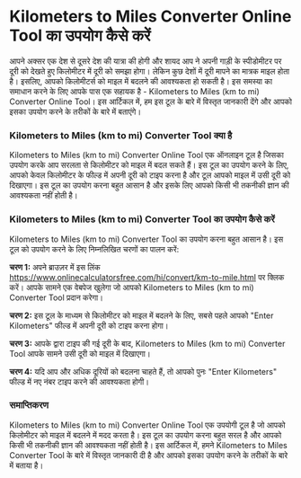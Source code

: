 Kilometers to Miles Converter Online Tool का उपयोग कैसे करें
============================================================

आपने अक्सर एक देश से दूसरे देश की यात्रा की होगी और शायद आप ने अपनी गाड़ी के स्पीडोमीटर पर दूरी को देखते हुए किलोमीटर में दूरी को समझा होगा। लेकिन कुछ देशों में दूरी मापने का मात्रक माइल होता है। इसलिए, आपको किलोमीटर्स को माइल में बदलने की आवश्यकता हो सकती है। इस समस्या का समाधान करने के लिए आपके पास एक सहायक है - Kilometers to Miles (km to mi) Converter Online Tool। इस आर्टिकल में, हम इस टूल के बारे में विस्तृत जानकारी देंगे और आपको इसका उपयोग करने के तरीकों के बारे में बताएंगे।

###  Kilometers to Miles (km to mi) Converter Tool क्या है 

Kilometers to Miles (km to mi) Converter Online Tool एक ऑनलाइन टूल है जिसका उपयोग करके आप सरलता से किलोमीटर को माइल में बदल सकते हैं। इस टूल का उपयोग करने के लिए, आपको केवल किलोमीटर के फील्ड में अपनी दूरी को टाइप करना है और टूल आपको माइल में उसी दूरी को दिखाएगा। इस टूल का उपयोग करना बहुत आसान है और इसके लिए आपको किसी भी तकनीकी ज्ञान की आवश्यकता नहीं होती है।

###  Kilometers to Miles (km to mi) Converter Tool का उपयोग कैसे करें 

Kilometers to Miles (km to mi) Converter Tool का उपयोग करना बहुत आसान है। इस टूल को उपयोग करने के लिए निम्नलिखित चरणों का पालन करें:

 **चरण 1:**  अपने ब्राउज़र में इस लिंक <https://www.onlinecalculatorsfree.com/hi/convert/km-to-mile.html> पर क्लिक करें। आपके सामने एक वेबपेज खुलेगा जो आपको Kilometers to Miles (km to mi) Converter Tool प्रदान करेगा।

 **चरण 2:**  इस टूल के माध्यम से किलोमीटर को माइल में बदलने के लिए, सबसे पहले आपको "Enter Kilometers" फील्ड में अपनी दूरी को टाइप करना होगा।

 **चरण 3:**  आपके द्वारा टाइप की गई दूरी के बाद, Kilometers to Miles (km to mi) Converter Tool आपके सामने उसी दूरी को माइल में दिखाएगा।

 **चरण 4:**  यदि आप और अधिक दूरियों को बदलना चाहते हैं, तो आपको पुनः "Enter Kilometers" फील्ड में नए नंबर टाइप करने की आवश्यकता होगी।

###  समाप्तिकरण 

Kilometers to Miles (km to mi) Converter Online Tool एक उपयोगी टूल है जो आपको किलोमीटर को माइल में बदलने में मदद करता है। इस टूल का उपयोग करना बहुत सरल है और आपको किसी भी तकनीकी ज्ञान की आवश्यकता नहीं होती है। इस आर्टिकल में, हमने Kilometers to Miles Converter Tool के बारे में विस्तृत जानकारी दी है और आपको इसका उपयोग करने के तरीकों के बारे में बताया है।